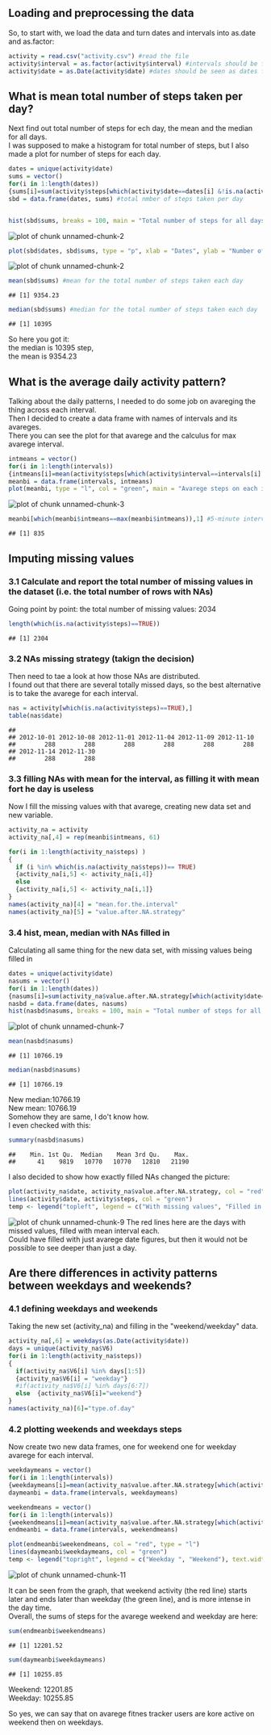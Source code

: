 ## Loading and preprocessing the data

So, to start with, we load the data and turn dates and intervals into as.date and as.factor:

```r
activity = read.csv("activity.csv") #read the file
activity$interval = as.factor(activity$interval) #intervals should be factors for futhers tasks
activity$date = as.Date(activity$date) #dates should be seen as dates for further tasks#
```


## What is mean total number of steps taken per day?
Next find out total number of steps for ech day, the mean and the median for all days.  
I was supposed to make a histogram for total number of steps, but I also made a plot for number of steps for each day.

```r
dates = unique(activity$date)
sums = vector()
for(i in 1:length(dates))
{sums[i]=sum(activity$steps[which(activity$date==dates[i] &!is.na(activity$steps))])}
sbd = data.frame(dates, sums) #total nmber of steps taken per day


hist(sbd$sums, breaks = 100, main = "Total number of steps for all days", xlab = "Number of steps per day") #histogram for the total number of steps taken each day
```

![plot of chunk unnamed-chunk-2](figure/unnamed-chunk-2-1.png)

```r
plot(sbd$dates, sbd$sums, type = "p", xlab = "Dates", ylab = "Number of steps on this day", main = "Number of steps for each day") #showing how total number of steps distributes across all dates
```

![plot of chunk unnamed-chunk-2](figure/unnamed-chunk-2-2.png)

```r
mean(sbd$sums) #mean for the total number of steps taken each day
```

```
## [1] 9354.23
```

```r
median(sbd$sums) #median for the total number of steps taken each day
```

```
## [1] 10395
```

So here you got it:  
the median is 10395 step,  
the mean is 9354.23

## What is the average daily activity pattern?
Talking about the daily patterns, I needed to do some job on avareging the thing across each interval.  
Then I decided to create a data frame with names of intervals and its avareges.  
There you can see the plot for that avarege and the calculus for max avarege interval.  

```r
intmeans = vector()
for(i in 1:length(intervals))
{intmeans[i]=mean(activity$steps[which(activity$interval==intervals[i] &!is.na(activity$steps))])}
meanbi = data.frame(intervals, intmeans)
plot(meanbi, type = "l", col = "green", main = "Avarege steps on each interval acoss all days", xlab = "Intervals", ylab = "Number of steps") #plot for the mean steps for each interval across all days
```

![plot of chunk unnamed-chunk-3](figure/unnamed-chunk-3-1.png)

```r
meanbi[which(meanbi$intmeans==max(meanbi$intmeans)),1] #5-minute interval that on average contains most number of steps 
```

```
## [1] 835
```

## Imputing missing values
### 3.1 Calculate and report the total number of missing values in the dataset (i.e. the total number of rows with NAs)
Going point by point: the total number of missing values: 2034

```r
length(which(is.na(activity$steps)==TRUE))
```

```
## [1] 2304
```

### 3.2 NAs missing strategy (takign the decision)
Then need to tae a look at how those NAs are distributed.  
I found out that there are several totally missed days, so the best alternative is to take the avarege for each interval.  

```r
nas = activity[which(is.na(activity$steps)==TRUE),]
table(nas$date)
```

```
## 
## 2012-10-01 2012-10-08 2012-11-01 2012-11-04 2012-11-09 2012-11-10 
##        288        288        288        288        288        288 
## 2012-11-14 2012-11-30 
##        288        288
```

### 3.3 filling NAs with mean for the interval, as filling it with mean fort he day is useless
Now I fill the missing values with that avarege, creating new data set and new variable.  


```r
activity_na = activity
activity_na[,4] = rep(meanbi$intmeans, 61)

for(i in 1:length(activity_na$steps) )
{
  if (i %in% which(is.na(activity_na$steps))== TRUE) 
  {activity_na[i,5] <- activity_na[i,4]} 
  else
  {activity_na[i,5] <- activity_na[i,1]}
}
names(activity_na)[4] = "mean.for.the.interval"
names(activity_na)[5] = "value.after.NA.strategy"
```

### 3.4 hist, mean, median with NAs filled in
Calculating all same thing for the new data set, with missing values being filled in  

```r
dates = unique(activity$date)
nasums = vector()
for(i in 1:length(dates))
{nasums[i]=sum(activity_na$value.after.NA.strategy[which(activity$date==dates[i])])}
nasbd = data.frame(dates, nasums)
hist(nasbd$nasums, breaks = 100, main = "Total number of steps for all days", xlab = "Number of steps per day")
```

![plot of chunk unnamed-chunk-7](figure/unnamed-chunk-7-1.png)

```r
mean(nasbd$nasums)
```

```
## [1] 10766.19
```

```r
median(nasbd$nasums)
```

```
## [1] 10766.19
```
New median:10766.19  
New mean: 10766.19  
Somehow they are same, I do't know how.  
I even checked with this:  

```r
summary(nasbd$nasums)
```

```
##    Min. 1st Qu.  Median    Mean 3rd Qu.    Max. 
##      41    9819   10770   10770   12810   21190
```

I also decided to show how exactly filled NAs changed the picture:  

```r
plot(activity_na$date, activity_na$value.after.NA.strategy, col = "red", type = "l", main = "Total number of steps for each day with filled missing values", xlab = "Dates", ylab = "Number of steps on this date")
lines(activity$date, activity$steps, col = "green")
temp <- legend("topleft", legend = c("With missing values", "Filled in missing values"), text.width = strwidth("2,000,000"),lty = 1, col = c("green", "red"), xjust = 1, yjust = 1, title = " ")
```

![plot of chunk unnamed-chunk-9](figure/unnamed-chunk-9-1.png)
The red lines here are the days with missed values, filled with mean interval each.   
Could have filled with just avarege date figures, but then it would not be possible to see deeper than just a day.  

## Are there differences in activity patterns between weekdays and weekends?
### 4.1 defining weekdays and weekends
Taking the new set (activity_na) and filling in the "weekend/weekday" data.

```r
activity_na[,6] = weekdays(as.Date(activity$date))
days = unique(activity_na$V6)
for(i in 1:length(activity_na$steps))
{
  if(activity_na$V6[i] %in% days[1:5])
  {activity_na$V6[i] = "weekday"}
  #if(activity_na$V6[i] %in% days[6:7])
  else  {activity_na$V6[i]="weekend"}
}
names(activity_na)[6]="type.of.day"
```

### 4.2 plotting weekends and weekdays steps
Now create two new data frames, one for weekend one for weekday avarege for each interval.

```r
weekdaymeans = vector()
for(i in 1:length(intervals))
{weekdaymeans[i]=mean(activity_na$value.after.NA.strategy[which(activity_na$type.of.day=="weekday"&activity_na$interval==intervals[i])])}
daymeanbi = data.frame(intervals, weekdaymeans)

weekendmeans = vector()
for(i in 1:length(intervals))
{weekendmeans[i]=mean(activity_na$value.after.NA.strategy[which(activity_na$type.of.day=="weekend"&activity_na$interval==intervals[i])])}
endmeanbi = data.frame(intervals, weekendmeans)

plot(endmeanbi$weekendmeans, col = "red", type = "l")
lines(daymeanbi$weekdaymeans, col = "green")
temp <- legend("topright", legend = c("Weekday ", "Weekend"), text.width = strwidth("1,000,000"),lty = 1, col = c("green", "red"), xjust = 1, yjust = 1, title = "Line Types")
```

![plot of chunk unnamed-chunk-11](figure/unnamed-chunk-11-1.png)

It can be seen from the graph, that weekend activity (the red line) starts later and ends later than weekday (the green line), and is more intense in the day time.  
Overall, the sums of steps for the avarege weekend and weekday are here:  

```r
sum(endmeanbi$weekendmeans)
```

```
## [1] 12201.52
```

```r
sum(daymeanbi$weekdaymeans)
```

```
## [1] 10255.85
```
Weekend: 12201.85  
Weekday: 10255.85  

So yes, we can say that on avarege fitnes tracker users are kore active on weekend then on weekdays.
